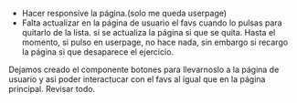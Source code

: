 - Hacer responsive la página.(solo me queda userpage)
- Falta actualizar en la página de usuario el favs cuando lo pulsas para quitarlo de la lista. si se actualiza la página si que se quita.
  Hasta el momento, si pulso en userpage, no hace nada, sin embargo si recargo la página si que desaparece el ejercicio.

Dejamos creado el componente botones para llevarnoslo a la página de usuario y asi poder interactucar con el favs al igual que en la página principal. Revisar todo.

